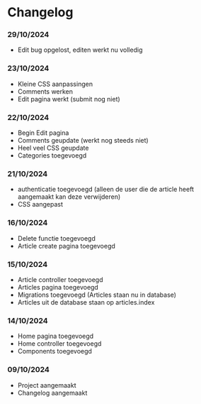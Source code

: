 # Changelog

### 29/10/2024
* Edit bug opgelost, editen werkt nu volledig

### 23/10/2024
* Kleine CSS aanpassingen
* Comments werken
* Edit pagina werkt (submit nog niet)

### 22/10/2024
* Begin Edit pagina
* Comments geupdate (werkt nog steeds niet)
* Heel veel CSS geupdate
* Categories toegevoegd

### 21/10/2024
* authenticatie toegevoegd (alleen de user die de article heeft aangemaakt kan deze verwijderen)
* CSS aangepast

### 16/10/2024
* Delete functie toegevoegd
* Article create pagina toegevoegd

### 15/10/2024
* Article controller toegevoegd
* Articles pagina toegevoegd
* Migrations toegevoegd (Articles staan nu in database)
* Articles uit de database staan op articles.index

### 14/10/2024
* Home pagina toegevoegd
* Home controller toegevoegd
* Components toegevoegd

### 09/10/2024
* Project aangemaakt
* Changelog aangemaakt
